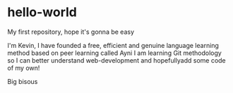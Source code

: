 # hello-world
My first repository, hope it's gonna be easy

I'm Kevin, I have founded a free, efficient and genuine language learning method based on peer learning called Ayni I am learning Git methodology so I can better understand web-development and hopefullyadd some code of my own!

Big bisous
